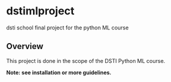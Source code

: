 # dstimlproject
dsti school final project  for the python ML course

## Overview
This project is done in the scope of the DSTI Python ML course.

**Note: see installation or more guidelines.**
